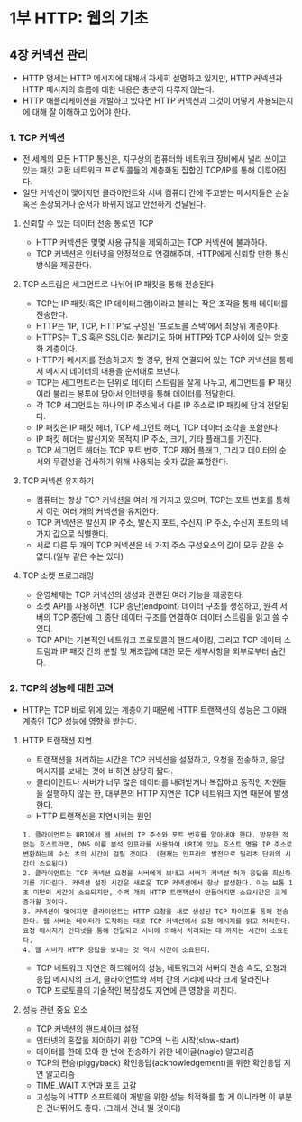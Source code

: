 # 1부 HTTP: 웹의 기초

## 4장 커넥션 관리

- HTTP 명세는 HTTP 메시지에 대해서 자세히 설명하고 있지만, HTTP 커넥션과 HTTP 메시지의 흐름에 대한 내용은 충분히 다루지 않는다.
- HTTP 애플리케이션을 개발하고 있다면 HTTP 커넥션과 그것이 어떻게 사용되는지에 대해 잘 이해하고 있어야 한다.

### 1. TCP 커넥션

- 전 세계의 모든 HTTP 통신은, 지구상의 컴퓨터와 네트워크 장비에서 널리 쓰이고 있는 패킷 교환 네트워크 프로토콜들의 계층화된 집합인 TCP/IP를 통해 이루어진다.
- 일단 커넥션이 맺어지면 클라이언트와 서버 컴퓨터 간에 주고받는 메시지들은 손실 혹은 손상되거나 순서가 바뀌지 않고 안전하게 전달된다.

1. 신뢰할 수 있는 데이터 전송 통로인 TCP

   - HTTP 커넥션은 몇몇 사용 규칙을 제외하고는 TCP 커넥션에 불과하다.
   - TCP 커넥션은 인터넷을 안정적으로 연결해주며, HTTP에게 신뢰할 만한 통신 방식을 제공한다.

2. TCP 스트림은 세그먼트로 나뉘어 IP 패킷을 통해 전송된다

   - TCP는 IP 패킷(혹은 IP 데이터그램)이라고 불리는 작은 조각을 통해 데이터를 전송한다.
   - HTTP는 'IP, TCP, HTTP'로 구성된 '프로토콜 스택'에서 최상위 계층이다.
   - HTTPS는 TLS 혹은 SSL이라 불리기도 하며 HTTP와 TCP 사이에 있는 암호화 계층이다.
   - HTTP가 메시지를 전송하고자 할 경우, 현재 연결되어 있는 TCP 커넥션을 통해서 메시지 데이터의 내용을 순서대로 보낸다.
   - TCP는 세그먼트라는 단위로 데이터 스트림을 잘게 나누고, 세그먼트를 IP 패킷이라 불리는 봉투에 담아서 인터넷을 통해 데이터를 전달한다.
   - 각 TCP 세그먼트는 하나의 IP 주소에서 다른 IP 주소로 IP 패킷에 담겨 전달된다.
   - IP 패킷은 IP 패킷 헤더, TCP 세그먼트 헤더, TCP 데이터 조각을 포함한다.
   - IP 패킷 헤더는 발신지와 목적지 IP 주소, 크기, 기타 플래그를 가진다.
   - TCP 세그먼트 헤더는 TCP 포트 번호, TCP 제어 플래그, 그리고 데이터의 순서와 무결성을 검사하기 위해 사용되는 숫자 값을 포함한다.

3. TCP 커넥션 유지하기

   - 컴퓨터는 항상 TCP 커넥션을 여러 개 가지고 있으며, TCP는 포트 번호를 통해서 이런 여러 개의 커넥션을 유지한다.
   - TCP 커넥션은 발신지 IP 주소, 발신지 포트, 수신지 IP 주소, 수신지 포트의 네 가지 값으로 식별한다.
   - 서로 다른 두 개의 TCP 커넥션은 네 가지 주소 구성요소의 값이 모두 같을 수 없다.(일부 같은 수는 있다)

4. TCP 소켓 프로그래밍

   - 운영체제는 TCP 커넥션의 생성과 관련된 여러 기능을 제공한다.
   - 소켓 API를 사용하면, TCP 종단(endpoint) 데이터 구조를 생성하고, 원격 서버의 TCP 종단에 그 종단 데이터 구조를 연결하여 데이터 스트림을 읽고 쓸 수 있다.
   - TCP API는 기본적인 네트워크 프로토콜의 핸드셰이킹, 그리고 TCP 데이터 스트림과 IP 패킷 간의 분할 및 재조립에 대한 모든 세부사항을 외부로부터 숨긴다.

### 2. TCP의 성능에 대한 고려

- HTTP는 TCP 바로 위에 있는 계층이기 때문에 HTTP 트랜잭션의 성능은 그 아래 계층인 TCP 성능에 영향을 받는다.

1. HTTP 트랜잭션 지연

   - 트랜잭션을 처리하는 시간은 TCP 커넥션을 설정하고, 요청을 전송하고, 응답 메시지를 보내는 것에 비하면 상당히 짧다.
   - 클라이언트나 서버가 너무 많은 데이터를 내려받거나 복잡하고 동적인 자원들을 실행하지 않는 한, 대부분의 HTTP 지연은 TCP 네트워크 지연 때문에 발생한다.
   - HTTP 트랜잭션을 지연시키는 원인

   ```
   1. 클라이언트는 URI에서 웹 서버의 IP 주소와 포트 번호를 알아내야 한다. 방문한 적 없는 호스트라면, DNS 이름 분석 인프라를 사용하여 URI에 있는 호스트 명을 IP 주소로 변환하는데 수십 초의 시간이 걸릴 것이다. (현재는 인프라의 발전으로 밀리초 단위의 시간이 소요된다)
   2. 클라이언트는 TCP 커넥션 요청을 서버에게 보내고 서버가 커넥션 허가 응답을 회신하기를 기다린다. 커넥션 설정 시간은 새로운 TCP 커넥션에서 항상 발생한다. 이는 보통 1초 미만의 시간이 소요되지만, 수백 개의 HTTP 트랜잭션이 만들어지면 소요시간은 크게 증가할 것이다.
   3. 커넥션이 맺어지면 클라이언트는 HTTP 요청을 새로 생성된 TCP 파이프를 통해 전송한다. 웹 서버는 데이터가 도착하는 대로 TCP 커넥션에서 요청 메시지를 읽고 처리한다. 요청 메시지가 인터넷을 통해 전달되고 서버에 의해서 처리되는 데 까지는 시간이 소요된다.
   4. 웹 서버가 HTTP 응답을 보내는 것 역시 시간이 소요된다.
   ```

   - TCP 네트워크 지연은 하드웨어의 성능, 네트워크와 서버의 전송 속도, 요청과 응답 메시지의 크기, 클라이언트와 서버 간의 거리에 따라 크게 달라진다.
   - TCP 프로토콜의 기술적인 복잡성도 지연에 큰 영향을 끼친다.

2. 성능 관련 중요 요소

   - TCP 커넥션의 핸드셰이크 설정
   - 인터넷의 혼잡을 제어하기 위한 TCP의 느린 시작(slow-start)
   - 데이터를 한데 모아 한 번에 전송하기 위한 네이글(nagle) 알고리즘
   - TCP의 편승(piggyback) 확인응답(acknowledgement)을 위한 확인응답 지연 알고리즘
   - TIME_WAIT 지연과 포트 고갈
   - 고성능의 HTTP 소프트웨어 개발을 위한 성능 최적화를 할 게 아니라면 이 부분은 건너뛰어도 좋다. (그래서 건너 뛸 것이다)
